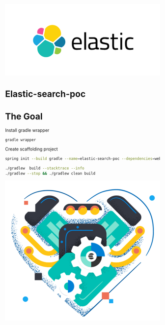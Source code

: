 ![elastic-search](./_media/elasticsearch-logo.png)

# Elastic-search-poc

# The Goal



Install gradle wrapper
```
gradle wrapper
```

Create scaffolding project
```bash
spring init --build gradle --name=elastic-search-poc --dependencies=web,data-jpa,mysql,devtools,thymeleaf --package-name=com.amm.artifact elastic-search-poc
```

```bash
./gradlew  build --stacktrace --info
./gradlew --stop && ./gradlew clean build
```


![elastic-search](./_media/illustration-home-hero-get-started-elasticsearch-585x530.png)


